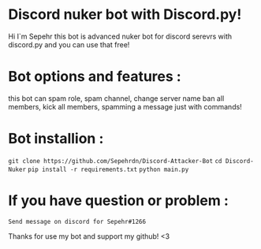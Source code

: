 # Discord nuker bot with Discord.py!

Hi I`m Sepehr 
this bot is advanced nuker bot for discord serevrs
with discord.py and you can use that free!



# Bot options and features :

this bot can spam role, spam channel, change server name
ban all members, kick all members, spamming a message just with commands!


# Bot installion :

`git clone https://github.com/Sepehrdn/Discord-Attacker-Bot`
`cd Discord-Nuker`
`pip install -r requirements.txt`
`python main.py`

# If you have question or problem :

` Send message on discord for Sepehr#1266 `



Thanks for use my bot and support my github! <3
